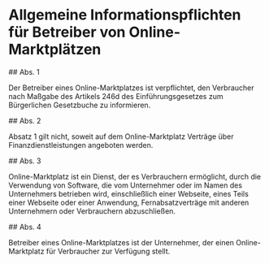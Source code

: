 # Allgemeine Informationspflichten für Betreiber von Online-Marktplätzen



\#\# Abs. 1

 Der Betreiber eines Online\-Marktplatzes ist verpflichtet, den Verbraucher nach Maßgabe des Artikels 246d des Einführungsgesetzes zum Bürgerlichen Gesetzbuche zu informieren.

\#\# Abs. 2

 Absatz 1 gilt nicht, soweit auf dem Online\-Marktplatz Verträge über Finanzdienstleistungen angeboten werden.

\#\# Abs. 3

 Online\-Marktplatz ist ein Dienst, der es Verbrauchern ermöglicht, durch die Verwendung von Software, die vom Unternehmer oder im Namen des Unternehmers betrieben wird, einschließlich einer Webseite, eines Teils einer Webseite oder einer Anwendung, Fernabsatzverträge mit anderen Unternehmern oder Verbrauchern abzuschließen.

\#\# Abs. 4

 Betreiber eines Online\-Marktplatzes ist der Unternehmer, der einen Online\-Marktplatz für Verbraucher zur Verfügung stellt. 

